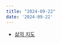 ```yaml
---
title: "2024-09-22"
date: '2024-09-22'
---
```


- [삶의 지도](http://teddygood.github.io/blog/Life-Map)
